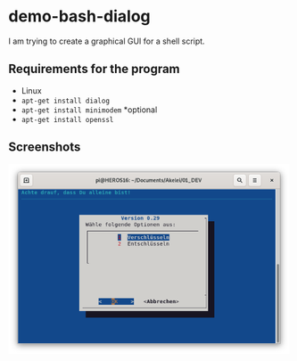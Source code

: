# demo-bash-dialog
I am trying to create a graphical GUI for a shell script.

## Requirements for the program
- Linux
- `apt-get install dialog`
- `apt-get install minimodem` *optional
- `apt-get install openssl`

## Screenshots
![alt Programmstart](https://github.com/devopsfmzt/demo-bash-dialog/blob/main/Pictures/Bildschirmfoto%20von%202021-10-20%2009-31-38.png?raw=true)
